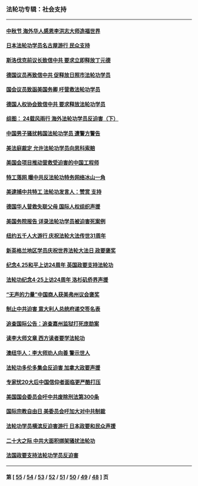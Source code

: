 ### 法轮功专辑：社会支持
---
#### [中秋节 海外华人感恩李洪志大师造福世界](../../pages/nf4386/n14084051.md?10100430) 
#### [日本法轮功学员名古屋游行 民众支持](../../pages/nf4386/n14077424.md?10100430) 
#### [斯洛伐克前议长致信中共 要求立即释放丁元德](../../pages/nf4386/n14074619.md?10100430) 
#### [德国议员再致信中共 促释放日照市法轮功学员](../../pages/nf4386/n14069901.md?10100430) 
#### [国会议员致函美国务卿 吁营救法轮功学员](../../pages/nf4386/n14068427.md?10100430) 
#### [德国人权协会致信中共 要求释放法轮功学员](../../pages/nf4386/n14045330.md?10100430) 
#### [组图： 24载风雨行 海外法轮功学员反迫害（下）](../../pages/nf4386/n14030279.md?10100430) 
#### [中国男子骚扰韩国法轮功学员 遭警方警告](../../pages/nf4386/n14033245.md?10100430) 
#### [美法庭裁定 允许法轮功学员向思科索赔](../../pages/nf4386/n14030620.md?10100430) 
#### [美国会项目推动营救受迫害的中国工程师](../../pages/nf4386/n14019887.md?10100430) 
#### [特工落网 曝中共反法轮功特务网络冰山一角](../../pages/nf4386/n14006412.md?10100430) 
#### [美逮捕中共特工 法轮功发言人：赞赏 支持](../../pages/nf4386/n14005107.md?10100430) 
#### [德国华人营救失联父母 国际人权组织声援](../../pages/nf4386/n14002019.md?10100430) 
#### [美国务院报告 详录法轮功学员被迫害死案例](../../pages/nf4386/n13997752.md?10100430) 
#### [纽约五千人大游行 庆祝法轮大法传世31周年](../../pages/nf4386/n13995110.md?10100430) 
#### [新英格兰地区学员庆祝世界法轮大法日 政要褒奖](../../pages/nf4386/n13990800.md?10100430) 
#### [纪念4.25和平上访24周年 英国政要支持法轮功](../../pages/nf4386/n13984057.md?10100430) 
#### [法轮功纪念4·25上访24周年 洛杉矶侨界声援](../../pages/nf4386/n13978796.md?10100430) 
#### [“无声的力量”中国商人获美弗州议会褒奖](../../pages/nf4386/n13941208.md?10100430) 
#### [制止中共迫害 意大利人总统府递交签名表](../../pages/nf4386/n13933726.md?10100430) 
#### [追查国际公告：追查嘉州监狱打死庞勋案](../../pages/nf4386/n13933461.md?10100430) 
#### [读李大师文章 西方读者要学法轮功](../../pages/nf4386/n13925142.md?10100430) 
#### [澳纽华人：李大师劝人向善 警示世人](../../pages/nf4386/n13924146.md?10100430) 
#### [法轮功多伦多集会反迫害 加拿大政要声援](../../pages/nf4386/n13881303.md?10100430) 
#### [专家忧20大后中国信仰者面临更严酷打压](../../pages/nf4386/n13874993.md?10100430) 
#### [美国国会委员会吁中共废除刑法第300条](../../pages/nf4386/n13868121.md?10100430) 
#### [国际宗教自由日 美委员会吁加大对中共制裁](../../pages/nf4386/n13855021.md?10100430) 
#### [法轮功学员横滨反迫害游行 日本政要和民众声援](../../pages/nf4386/n13847132.md?10100430) 
#### [二十大之际 中共大面积绑架骚扰法轮功](../../pages/nf4386/n13846381.md?10100430) 
#### [法国政要支持法轮功学员反迫害](../../pages/nf4386/n13841970.md?10100430) 

---
#### 第 [ [55](./55.md?10100430) / [54](./54.md?10100430) / [53](./53.md?10100430) / [52](./52.md?10100430) / [51](./51.md?10100430) / [50](./50.md?10100430) / [49](./49.md?10100430) / [48](./48.md?10100430) ] 页
